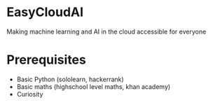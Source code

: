 # EasyCloudAI
Making machine learning and AI in the cloud accessible for everyone 

# Prerequisites
* Basic Python (sololearn, hackerrank)
* Basic maths (highschool level maths, khan academy)
* Curiosity
